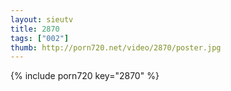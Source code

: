```yaml
--- 
layout: sieutv
title: 2870
tags: ["002"]
thumb: http://porn720.net/video/2870/poster.jpg
---
```

{% include porn720 key="2870" %} 
